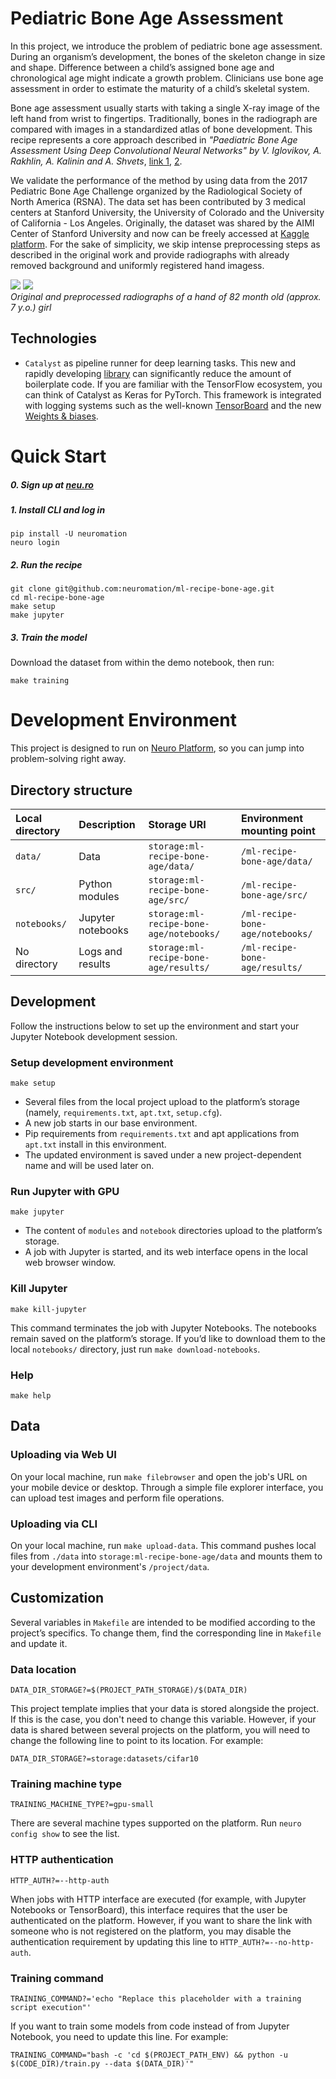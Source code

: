 # Pediatric Bone Age Assessment

In this project, we introduce the problem of pediatric bone age assessment. During an organism’s development, the bones of the skeleton change in size and shape. Difference between a child’s assigned bone age and chronological age might indicate a growth problem. Clinicians use bone age assessment in order to estimate the maturity of a child’s skeletal system. 

Bone age assessment usually starts with taking a single X-ray image of the left hand from wrist to fingertips. Traditionally, bones in the radiograph are compared with images in a standardized atlas of bone development. This recipe represents a core approach described in _"Paediatric Bone Age Assessment Using Deep Convolutional Neural Networks" by V. Iglovikov, A. Rakhlin, A. Kalinin and A. Shvets_, [link 1](https://link.springer.com/chapter/10.1007%2F978-3-030-00889-5_34), [2](https://www.biorxiv.org/content/biorxiv/early/2018/06/20/234120.full.pdf). 

We validate the performance of the method by using data from the 2017 Pediatric Bone Age Challenge organized by the Radiological Society of North America (RSNA). The data set has been contributed by 3 medical centers at Stanford University, the University of Colorado and the University of California - Los Angeles. Originally, the dataset was shared by the AIMI Center of Stanford University and now can be freely accessed at [Kaggle platform](https://kaggle.com/kmader/rsna-bone-age). For the sake of simplicity, we skip intense preprocessing steps as described in the original work and provide radiographs with already removed background and uniformly registered hand imagess.    

![](./img/1381_original.png) 
![](./img/1381_preprocessed.png)  
*Original and preprocessed radiographs of a hand of 82 month old (approx. 7 y.o.) girl*

## Technologies

* `Catalyst` as pipeline runner for deep learning tasks. This new and rapidly developing [library](https://github.com/catalyst-team/catalyst) can significantly reduce the amount of boilerplate code. If you are familiar with the TensorFlow ecosystem, you can think of Catalyst as Keras for PyTorch. This framework is integrated with logging systems such as the well-known [TensorBoard](https://www.tensorflow.org/tensorboard) and the new [Weights & biases](https://www.wandb.com/).

# Quick Start

##### 0. Sign up at [neu.ro](https://neu.ro)
##### 1. Install CLI and log in
```shell
pip install -U neuromation
neuro login
```
##### 2. Run the recipe
```shell
git clone git@github.com:neuromation/ml-recipe-bone-age.git
cd ml-recipe-bone-age
make setup
make jupyter
```
##### 3. Train the model
Download the dataset from within the demo notebook, then run:
```shell
make training
```

# Development Environment

This project is designed to run on [Neuro Platform](https://neu.ro), so you can jump into problem-solving right away.

## Directory structure

| Local directory                      | Description       | Storage URI                                                                  | Environment mounting point |
|:------------------------------------ |:----------------- |:---------------------------------------------------------------------------- |:-------------------------- | 
| `data/`                              | Data              | `storage:ml-recipe-bone-age/data/`                              | `/ml-recipe-bone-age/data/` | 
| `src/` | Python modules    | `storage:ml-recipe-bone-age/src/` | `/ml-recipe-bone-age/src/` |
| `notebooks/`                         | Jupyter notebooks | `storage:ml-recipe-bone-age/notebooks/`                         | `/ml-recipe-bone-age/notebooks/` |
| No directory                         | Logs and results  | `storage:ml-recipe-bone-age/results/`                           | `/ml-recipe-bone-age/results/` |

## Development

Follow the instructions below to set up the environment and start your Jupyter Notebook development session.

### Setup development environment

`make setup`

* Several files from the local project upload to the platform’s storage (namely, `requirements.txt`, `apt.txt`, `setup.cfg`).
* A new job starts in our base environment.
* Pip requirements from `requirements.txt` and apt applications from `apt.txt` install in this environment.
* The updated environment is saved under a new project-dependent name and will be used later on.

### Run Jupyter with GPU

`make jupyter`

* The content of `modules` and `notebook` directories upload to the platform’s storage.
* A job with Jupyter is started, and its web interface opens in the local web browser window.

### Kill Jupyter

`make kill-jupyter`

This command terminates the job with Jupyter Notebooks. The notebooks remain saved on the platform’s storage. If you’d like  to download them to the local `notebooks/` directory, just run `make download-notebooks`.

### Help

`make help`

## Data

### Uploading via Web UI

On your local machine, run `make filebrowser` and open the job's URL on your mobile device or desktop. Through a simple file explorer interface, you can upload test images and perform file operations.

### Uploading via CLI

On your local machine, run `make upload-data`. This command pushes local files from `./data` into `storage:ml-recipe-bone-age/data` and mounts them to your development environment's `/project/data`.

## Customization

Several variables in `Makefile` are intended to be modified according to the project’s specifics. To change them, find the corresponding line in `Makefile` and update it.

### Data location

`DATA_DIR_STORAGE?=$(PROJECT_PATH_STORAGE)/$(DATA_DIR)`

This project template implies that your data is stored alongside the project. If this is the case, you don't need to change this variable. However, if your data is shared between several projects on the platform, you will need to change the following line to point to its location. For example:

`DATA_DIR_STORAGE?=storage:datasets/cifar10`

### Training machine type

`TRAINING_MACHINE_TYPE?=gpu-small`

There are several machine types supported on the platform. Run `neuro config show` to see the list.

### HTTP authentication

`HTTP_AUTH?=--http-auth`

When jobs with HTTP interface are executed (for example, with Jupyter Notebooks or TensorBoard), this interface requires that the user be authenticated on the platform. However, if you want to share the link with someone who is not registered on the platform, you may disable the authentication requirement by updating this line to `HTTP_AUTH?=--no-http-auth`.

### Training command

`TRAINING_COMMAND?='echo "Replace this placeholder with a training script execution"'`

If you want to train some models from code instead of from Jupyter Notebook, you need to update this line. For example:

`TRAINING_COMMAND="bash -c 'cd $(PROJECT_PATH_ENV) && python -u $(CODE_DIR)/train.py --data $(DATA_DIR)'"`
